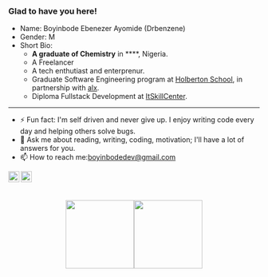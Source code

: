 ### Glad to have you here!
* Name: Boyinbode Ebenezer Ayomide (Drbenzene)
* Gender: M
* Short Bio: 
  - **A graduate of Chemistry** in ****, Nigeria.
  - A Freelancer 
  - A tech enthutiast and enterprenur. 
  - Graduate Software Engineering program at [Holberton School](https://www.holbertonschool.com/), in partnership with [alx](https://www.alxafrica.com/software/).
  - Diploma Fullstack Development at [ItSkillCenter](https://itskillscenter.com/).
 
---
* ⚡ Fun fact: I'm self driven and never give up. I enjoy writing code every day and helping others solve bugs.
* 💬 Ask me about reading, writing, coding, motivation; I'll have a lot of answers for you.
* 📫 How to reach me:boyinbodedev@gmail.com
  
[<img align="left" alt="codeSTACKr | Twitter" width="22px" src="https://cdn.jsdelivr.net/npm/simple-icons@v3/icons/twitter.svg" />][twitter]
[<img align="left" alt="codeSTACKr | LinkedIn" width="22px" src="https://cdn.jsdelivr.net/npm/simple-icons@v3/icons/linkedin.svg" />][linkedin]

## <br>

<div align="center">
<a href="https://github.com/Drbenzene"><img height="137px" src="https://github-readme-stats.vercel.app/api?username=Drbenzene&hide_title=true&hide_border=true&show_icons=true&include_all_commits=true&count_private=true&line_height=21&text_color=000&icon_color=000&bg_color=0,d600ff,bd00ff,001eff,00b8ff&theme=graywhite" /><!-- wi*quL3fcV --><img height="137px" src="https://github-readme-stats.vercel.app/api/top-langs/?username=Drbenzene&hide=html&hide_title=true&hide_border=true&layout=compact&langs_count=8&exclude_repo=comp426,Redventures-Movie-Quotes&text_color=000&icon_color=fff&bg_color=0,00b8ff,00ff9f,00ff9f&theme=graywhite" /></a>
</div>

[twitter]: https://twitter.com/boyinbodeee
[linkedin]: https://www.linkedin.com/in/boyinbode-ebenezer-7b10b1191
